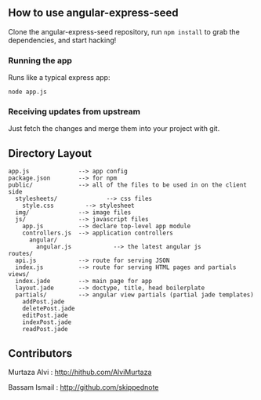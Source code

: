 ## How to use angular-express-seed

Clone the angular-express-seed repository, run `npm install` to grab the dependencies, and start hacking!

### Running the app

Runs like a typical express app:

    node app.js

### Receiving updates from upstream

Just fetch the changes and merge them into your project with git.


## Directory Layout

    app.js              --> app config
    package.json        --> for npm
    public/             --> all of the files to be used in on the client side
      stylesheets/              --> css files
        style.css         --> stylesheet
      img/              --> image files
      js/               --> javascript files
        app.js          --> declare top-level app module
        controllers.js  --> application controllers
          angular/
            angular.js            --> the latest angular js
    routes/
      api.js            --> route for serving JSON
      index.js          --> route for serving HTML pages and partials
    views/
      index.jade        --> main page for app
      layout.jade       --> doctype, title, head boilerplate
      partials/         --> angular view partials (partial jade templates)
        addPost.jade
        deletePost.jade
        editPost.jade
        indexPost.jade
        readPost.jade

## Contributors

Murtaza Alvi : http://hithub.com/AlviMurtaza

Bassam Ismail : http://github.com/skippednote
